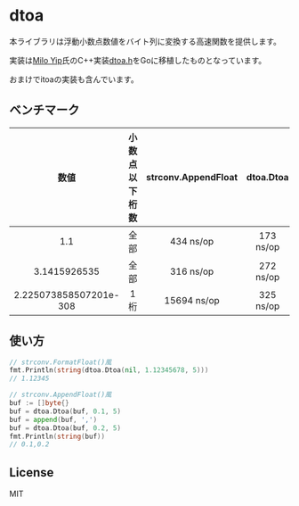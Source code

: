 # dtoa
本ライブラリは浮動小数点数値をバイト列に変換する高速関数を提供します。

実装は[Milo Yip](https://github.com/miloyip)氏のC++実装[dtoa.h](https://github.com/miloyip/rapidjson/blob/master/include/rapidjson/internal/dtoa.h)をGoに移植したものとなっています。

おまけでitoaの実装も含んでいます。

## ベンチマーク
|数値|小数点以下桁数|strconv.AppendFloat|dtoa.Dtoa|速度差|
|:-:|:-:|:-:|:-:|:-:|
|1.1|全部|434 ns/op|173 ns/op|2.5倍|
|3.1415926535|全部|316 ns/op|272 ns/op|1.16倍|
|2.225073858507201e-308|1桁|15694 ns/op|325 ns/op|48.3倍|

## 使い方
```go:main.go
// strconv.FormatFloat()風
fmt.Println(string(dtoa.Dtoa(nil, 1.12345678, 5)))
// 1.12345

// strconv.AppendFloat()風
buf := []byte{}
buf = dtoa.Dtoa(buf, 0.1, 5)
buf = append(buf, ',')
buf = dtoa.Dtoa(buf, 0.2, 5)
fmt.Println(string(buf))
// 0.1,0.2
```

## License
MIT
